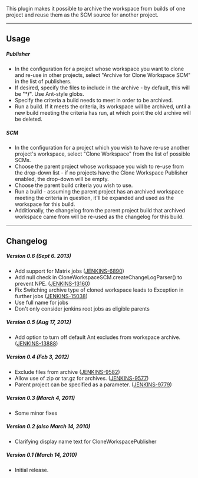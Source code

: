 This plugin makes it possible to archive the workspace from builds of
one project and reuse them as the SCM source for another project.

------------------------------------------------------------------------

## Usage

##### Publisher

-   In the configuration for a project whose workspace you want to clone
    and re-use in other projects, select "Archive for Clone Workspace
    SCM" in the list of publishers.
-   If desired, specify the files to include in the archive - by
    default, this will be "\***/**". Use Ant-style globs.
-   Specify the criteria a build needs to meet in order to be archived.
-   Run a build. If it meets the criteria, its workspace will be
    archived, until a new build meeting the criteria has run, at which
    point the old archive will be deleted.

##### SCM

-   In the configuration for a project which you wish to have re-use
    another project's workspace, select "Clone Workspace" from the list
    of possible SCMs.
-   Choose the parent project whose workspace you wish to re-use from
    the drop-down list - if no projects have the Clone Workspace
    Publisher enabled, the drop-down will be empty.
-   Choose the parent build criteria you wish to use.
-   Run a build - assuming the parent project has an archived workspace
    meeting the criteria in question, it'll be expanded and used as the
    workspace for this build.
-   Additionally, the changelog from the parent project build that
    archived workspace came from will be re-used as the changelog for
    this build.

------------------------------------------------------------------------

## Changelog

##### Version 0.6 (Sept 6. 2013)

-   Add support for Matrix jobs
    ([JENKINS-6890](https://issues.jenkins-ci.org/browse/JENKINS-6890))
-   Add null check in CloneWorkspaceSCM.createChangeLogParser() to
    prevent NPE.
    ([JENKINS-13160](https://issues.jenkins-ci.org/browse/JENKINS-13160))
-   Fix Switching archive type of cloned workspace leads to Exception in
    further jobs
    ([JENKINS-15038](https://issues.jenkins-ci.org/browse/JENKINS-15038))
-   Use full name for jobs
-   Don't only consider jenkins root jobs as eligible parents

##### Version 0.5 (Aug 17, 2012)

-   Add option to turn off default Ant excludes from workspace archive.
    ([JENKINS-13888](https://issues.jenkins-ci.org/browse/JENKINS-13888))

##### Version 0.4 (Feb 3, 2012)

-   Exclude files from archive
    ([JENKINS-9582](https://issues.jenkins-ci.org/browse/JENKINS-9582))
-   Allow use of zip or tar.gz for archives.
    ([JENKINS-9577](https://issues.jenkins-ci.org/browse/JENKINS-9577))
-   Parent project can be specified as a parameter.
    ([JENKINS-9779](https://issues.jenkins-ci.org/browse/JENKINS-9779))

##### Version 0.3 (March 4, 2011)

-   Some minor fixes

##### Version 0.2 (also March 14, 2010)

-   Clarifying display name text for CloneWorkspacePublisher

##### Version 0.1 (March 14, 2010)

-   Initial release.
